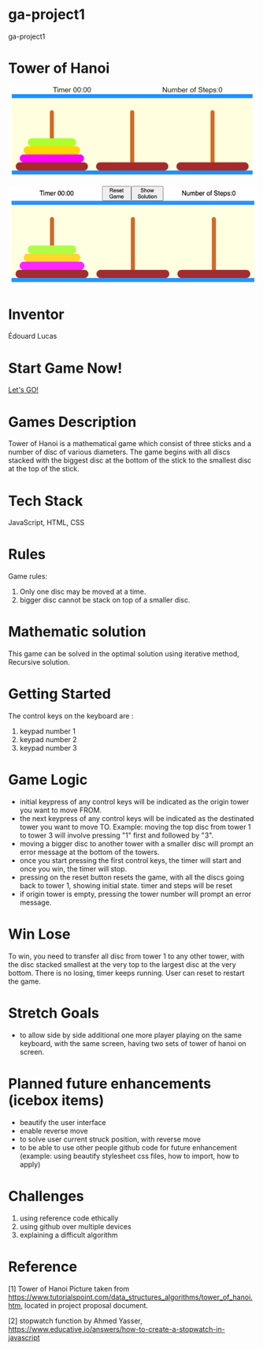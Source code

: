 # ga-project1

ga-project1

# Tower of Hanoi

![alt text](https://github.com/psionicmind/ga-project1/blob/main/img/Images%20of%20your%20actual%20game.png?raw=true)

![with reset and show solution buttons](https://github.com/psionicmind/ga-project1/blob/main/img/Images%20of%20your%20actual%20game%20v2.png?raw=true)

# Inventor

Édouard Lucas

# Start Game Now!

[Let's GO!](https://ga-project1-teal.vercel.app/)

# Games Description

Tower of Hanoi is a mathematical game which consist of three sticks and a number of disc of various diameters. The game begins with all discs stacked with the biggest disc at the bottom of the stick to the smallest disc at the top of the stick.

# Tech Stack

JavaScript, HTML, CSS

# Rules

Game rules:

1. Only one disc may be moved at a time.
2. bigger disc cannot be stack on top of a smaller disc.

# Mathematic solution

This game can be solved in the optimal solution using iterative method, Recursive solution.

# Getting Started

The control keys on the keyboard are :

1. keypad number 1
2. keypad number 2
3. keypad number 3

# Game Logic

- initial keypress of any control keys will be indicated as the origin tower you want to move FROM.
- the next keypress of any control keys will be indicated as the destinated tower you want to move TO.
  Example:
  moving the top disc from tower 1 to tower 3 will involve pressing "1" first and followed by "3".
- moving a bigger disc to another tower with a smaller disc will prompt an error message at the bottom of the towers.
- once you start pressing the first control keys, the timer will start and once you win, the timer will stop.
- pressing on the reset button resets the game, with all the discs going back to tower 1, showing initial state.
  timer and steps will be reset
- if origin tower is empty, pressing the tower number will prompt an error message.

# Win Lose

To win, you need to transfer all disc from tower 1 to any other tower, with the disc stacked smallest at the very top to the largest disc at the very bottom.
There is no losing, timer keeps running. User can reset to restart the game.

# Stretch Goals

- to allow side by side additional one more player playing on the same keyboard, with the same screen, having two sets of tower of hanoi on screen.

# Planned future enhancements (icebox items)

- beautify the user interface
- enable reverse move
- to solve user current struck position, with reverse move
- to be able to use other people github code for future enhancement
  (example: using beautify stylesheet css files, how to import, how to apply)

# Challenges

1. using reference code ethically
2. using github over multiple devices
3. explaining a difficult algorithm

# Reference

[1] Tower of Hanoi Picture taken from https://www.tutorialspoint.com/data_structures_algorithms/tower_of_hanoi.htm, located in project proposal document.

[2] stopwatch function by Ahmed Yasser, https://www.educative.io/answers/how-to-create-a-stopwatch-in-javascript
